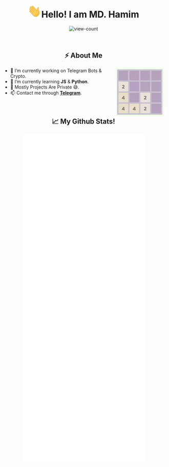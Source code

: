 <h1 align="center"><img src="gifs/wave.gif" width="42px">Hello! I am MD. Hamim</h1>
<p align="center"> <img src="https://komarev.com/ghpvc/?username=randomloops&label=Profile%20views&color=0e75b6&style=flat-square" alt="view-count" /></p>
<br>

<h2 align="center">⚡️ About Me</h2>
    <a href="https://1danish-00.github.io/2048/"><img align="right" height="150px" width="150px" src="gifs/2048-self-solver.gif" style="right:0px"></a>
<ul>
    <li>🔭 I’m currently working on Telegram Bots & Crypto.
    <li>🌱 I’m currently learning <strong>JS</strong> & <strong>Python</strong>.
    <li>🤔 Mostly Projects Are Private 😅.
    <li>📫 Contact me through <strong><a href="https://t.me/HamimCM" target="_blank" rel="noopener noreferrer">Telegram</a></strong>.</li>
</ul>
<br>

<h2 align="center">📈 My Github Stats!</h2>
<p align="center">
<a href="https://github.com/randomloops"><img src="https://raw.githubusercontent.com/randomloops/randomloops/main/github-metrics.svg">
</p>

